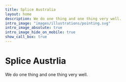 ```yaml
---
title: Splice Australia
layout: home
description: We do one thing and one thing very well.
intro_image: "images/illustrations/pointing.svg"
intro_image_absolute: true
intro_image_hide_on_mobile: true
show_call_box: true
---
```


# Splice Austrlia

We do one thing and one thing very well.
